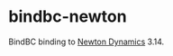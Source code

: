 # bindbc-newton
BindBC binding to [Newton Dynamics](https://github.com/MADEAPPS/newton-dynamics) 3.14.
